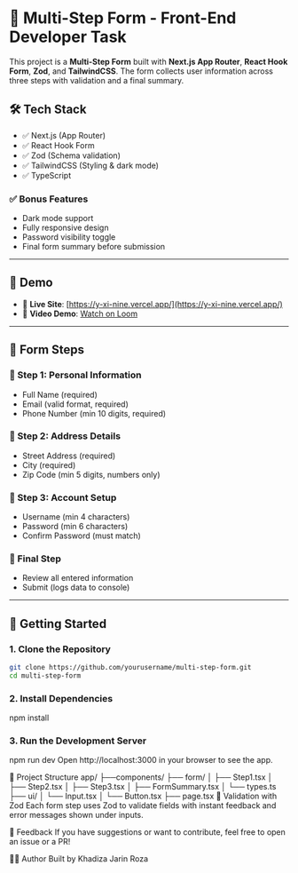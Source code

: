 # 🧩 Multi-Step Form - Front-End Developer Task

This project is a **Multi-Step Form** built with **Next.js App Router**, **React Hook Form**, **Zod**, and **TailwindCSS**. The form collects user information across three steps with validation and a final summary.

## 🛠 Tech Stack

- ✅ Next.js (App Router)
- ✅ React Hook Form
- ✅ Zod (Schema validation)
- ✅ TailwindCSS (Styling & dark mode)
- ✅ TypeScript

### ✅ Bonus Features

- Dark mode support
- Fully responsive design
- Password visibility toggle
- Final form summary before submission

---

## 📸 Demo

- 🔗 **Live Site**: [https://y-xi-nine.vercel.app/](https://y-xi-nine.vercel.app/)
- 🎥 **Video Demo**: [Watch on Loom](https://your-loom-video-link.com)

---

## 🧭 Form Steps

### 🔹 Step 1: Personal Information
- Full Name (required)
- Email (valid format, required)
- Phone Number (min 10 digits, required)

### 🔹 Step 2: Address Details
- Street Address (required)
- City (required)
- Zip Code (min 5 digits, numbers only)

### 🔹 Step 3: Account Setup
- Username (min 4 characters)
- Password (min 6 characters)
- Confirm Password (must match)

### 🔹 Final Step
- Review all entered information
- Submit (logs data to console)

---

## 🚀 Getting Started

### 1. Clone the Repository

```bash
git clone https://github.com/yourusername/multi-step-form.git
cd multi-step-form

```

### 2. Install Dependencies
npm install

### 3. Run the Development Server
npm run dev
Open http://localhost:3000 in your browser to see the app.

📂 Project Structure
app/
  ├──components/
    ├── form/
    │   ├── Step1.tsx
    │   ├── Step2.tsx
    │   ├── Step3.tsx
    │   ├── FormSummary.tsx
    │   └── types.ts
    ├── ui/
    │   └── Input.tsx
    │   └── Button.tsx
    ├── page.tsx
🧪 Validation with Zod
Each form step uses Zod to validate fields with instant feedback and error messages shown under inputs.

💬 Feedback
If you have suggestions or want to contribute, feel free to open an issue or a PR!

🧑‍💻 Author
Built by Khadiza Jarin Roza

